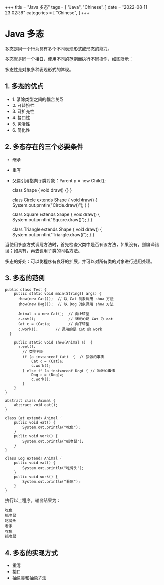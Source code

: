 +++
title = "Java 多态"
tags = [
"Java",
"Chinese",
]
date = "2022-08-11 23:02:36"
categories = [
"Chinese",
]
+++
# Java 多态



多态是同一个行为具有多个不同表现形式或形态的能力。

多态就是同一个接口，使用不同的范例而执行不同操作，如图所示：

多态性是对象多种表现形式的体现。



## 1\. 多态的优点

  * 1\. 消除类型之间的耦合关系
  * 2\. 可替换性
  * 3\. 可扩充性
  * 4\. 接口性
  * 5\. 灵活性
  * 6\. 简化性



## 2\. 多态存在的三个必要条件

  * 继承
  * 重写
  * 父类引用指向子类对象：Parent p = new Child();

    
    
    class Shape {
        void draw() {}
    }
     
    class Circle extends Shape {
        void draw() {
            System.out.println("Circle.draw()");
        }
    }
     
    class Square extends Shape {
        void draw() {
            System.out.println("Square.draw()");
        }
    }
     
    class Triangle extends Shape {
        void draw() {
            System.out.println("Triangle.draw()");
        }
    }
    

当使用多态方式调用方法时，首先检查父类中是否有该方法，如果没有，则编译错误；如果有，再去调用子类的同名方法。

多态的好处：可以使程序有良好的扩展，并可以对所有类的对象进行通用处理。



## 3\. 多态的范例

    
    
    public class Test {
        public static void main(String[] args) {
          show(new Cat());  // 以 Cat 对象调用 show 方法
          show(new Dog());  // 以 Dog 对象调用 show 方法
                    
          Animal a = new Cat();  // 向上转型  
          a.eat();               // 调用的是 Cat 的 eat
          Cat c = (Cat)a;        // 向下转型  
          c.work();        // 调用的是 Cat 的 work
      }  
                
        public static void show(Animal a)  {
          a.eat();  
            // 类型判断
            if (a instanceof Cat)  {  // 猫做的事情 
                Cat c = (Cat)a;  
                c.work();  
            } else if (a instanceof Dog) { // 狗做的事情 
                Dog c = (Dog)a;  
                c.work();  
            }  
        }  
    }
     
    abstract class Animal {  
        abstract void eat();  
    }  
      
    class Cat extends Animal {  
        public void eat() {  
            System.out.println("吃鱼");  
        }  
        public void work() {  
            System.out.println("抓老鼠");  
        }  
    }  
      
    class Dog extends Animal {  
        public void eat() {  
            System.out.println("吃骨头");  
        }  
        public void work() {  
            System.out.println("看家");  
        }  
    }
    

执行以上程序，输出结果为：

    
    
    吃鱼
    抓老鼠
    吃骨头
    看家
    吃鱼
    抓老鼠
    



## 4\. 多态的实现方式

  * 重写
  * 接口
  * 抽象类和抽象方法

